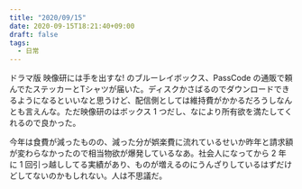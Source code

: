 ```yaml
---
title: "2020/09/15"
date: 2020-09-15T18:21:40+09:00
draft: false
tags: 
  - 日常
---
```


ドラマ版 映像研には手を出すな! のブルーレイボックス、PassCode の通販で頼んでたステッカーとTシャツが届いた。ディスクかさばるのでダウンロードできるようになるといいなと思うけど、配信側としては維持費がかかるだろうしなんとも言えんな。ただ映像研のはボックス 1 つだし、なにより所有欲を満たしてくれるので良かった。

今年は食費が減ったものの、減った分が娯楽費に流れているせいか昨年と請求額が変わらなかったので相当物欲が爆発しているなあ。社会人になってから 2 年に 1 回引っ越ししてる実績があり、ものが増えるのにうんざりしているはずだけどしてないのかもしれない。人は不思議だ。
